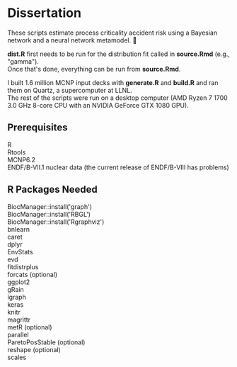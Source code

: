 # Dissertation

These scripts estimate process criticality accident risk using a Bayesian network and a neural network metamodel. 🤯

**dist.R** first needs to be run for the distribution fit called in **source.Rmd** (e.g., "gamma").  
Once that's done, everything can be run from **source.Rmd**.

I built 1.6 million MCNP input decks with **generate.R** and **build.R** and ran them on Quartz, a supercomputer at LLNL.  
The rest of the scripts were run on a desktop computer (AMD Ryzen 7 1700 3.0 GHz 8-core CPU with an NVIDIA GeForce GTX 1080 GPU).

## Prerequisites
R  
Rtools  
MCNP6.2  
ENDF/B-VII.1 nuclear data (the current release of ENDF/B-VIII has problems)  

## R Packages Needed
BiocManager::install('graph')  
BiocManager::install('RBGL')  
BiocManager::install('Rgraphviz')  
bnlearn  
caret  
dplyr  
EnvStats  
evd  
fitdistrplus  
forcats (optional)  
ggplot2  
gRain  
igraph  
keras  
knitr  
magrittr  
metR (optional)  
parallel  
ParetoPosStable (optional)  
reshape (optional)  
scales  
